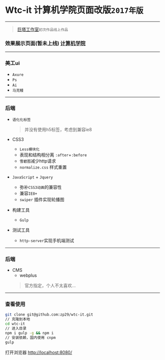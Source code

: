 # Wtc-it 计算机学院页面改版`2017年版`

---

> [巨塔工作室](http://juta.wtc.edu.cn)`初次作品线上作品`

### 效果展示页面(暂未上线) [计算机学院](http://it.wtc.edu.cn)

---

### 美工ui

- `Axure`
- `Ps`
- `Ai`
- `马克鳗`

---

### 后端

- `语化化标签`
    > 并没有使用h5标签，考虑到兼容ie8

- CSS3
    + `Less模块化`
    + 表现和结构相分离 `:after`+`:before`
    + `雪碧图`减少http请求
    + `normalize.css` 样式重置
    
- `JavaScript` + `Jquery`
    + 弥补`CSS3动画`的兼容性
    + 兼容`IE8+`
    + `swiper` 插件实现轮播图
    
- 构建工具
    + `Gulp`
    
- 测试工具
	+ `http-server`实现手机端测试
	
---

### 后端
- CMS
    + webplus
    > 官方指定，个人不太喜欢...
    
---

### 查看使用
```bash
git clone git@github.com:zp29/wtc-it.git
// 克隆到本地
cd wtc-it
// 进入目录
npm i gulp -g && npm i
// 安装依赖，国内使用 cnpm 
gulp
```

打开浏览器 [http://localhost:8080/](http://localhost:8080/)



